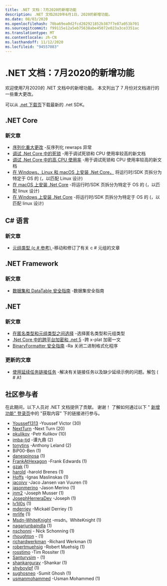 ```yaml
---
title: .NET 文档：7月2020的新增功能
description: .NET 文档2020年6月1日，2020的新增功能。
ms.date: 08/03/2020
ms.openlocfilehash: 70ba69ea0d2fcd202921852b387f7e87a053b701
ms.sourcegitcommit: f99115e12a5eb75638abe45072e023a3ce3351ac
ms.translationtype: MT
ms.contentlocale: zh-CN
ms.lasthandoff: 11/12/2020
ms.locfileid: "94557083"
---
```

# <a name="net-docs-whats-new-for-july-2020"></a>.NET 文档：7月2020的新增功能

欢迎使用7月2020的 .NET 文档中的新增功能。 本文列出了 7 月份对文档进行的一些重大更改。

可以从 [.net 下载页](https://dotnet.microsoft.com/download)下载最新的 .net SDK。

## <a name="net-core"></a>.NET Core

### <a name="new-articles"></a>新文章

- [序列化重大更改](../core/compatibility/serialization.md) -反序列化 rewraps 异常
- [调试 .Net Core 中的死锁](../core/diagnostics/debug-deadlock.md) -用于调试死锁和 CPU 使用率较高的新文档
- [调试 .Net Core 中的高 CPU 使用率](../core/diagnostics/debug-highcpu.md) -用于调试死锁和 CPU 使用率较高的新文档
- [在 Windows、Linux 和 macOS 上安装 .Net Core，](../core/install/index.yml) 将运行时/SDK 页拆分为特定于 OS 的 (，以匹配 Linux 设计) 
- [在 macOS 上安装 .Net Core](../core/install/macos.md) -将运行时/SDK 页拆分为特定于 OS 的 (，以匹配 linux 设计) 
- [在 Windows 上安装 .Net Core](../core/install/windows.md) -将运行时/SDK 页拆分为特定于 OS 的 (，以匹配 linux 设计) 

## <a name="c-language"></a>C# 语言

### <a name="new-articles"></a>新文章

- [元组类型 (c # 参考) ](../csharp/language-reference/builtin-types/value-tuples.md) -移动和修订了有关 c # 元组的文章

## <a name="net-framework"></a>.NET Framework

### <a name="new-articles"></a>新文章

- [数据集和 DataTable 安全指南](../framework/data/adonet/dataset-datatable-dataview/security-guidance.md) -数据集安全指南

## <a name="net"></a>.NET

### <a name="new-articles"></a>新文章

- [在匿名类型和元组类型之间选择](../standard/base-types/choosing-between-anonymous-and-tuple.md) -选择匿名类型和元组类型
- [.Net Core 中的跨平台加密和 .net 5](../standard/security/cross-platform-cryptography.md) -跨 x-plat 加密一文
- [BinaryFormatter 安全指南](../standard/serialization/binaryformatter-security-guide.md) -Ra 关闭二进制格式化程序

### <a name="updated-articles"></a>更新的文章

- [使用延续任务链接任务](../standard/parallel-programming/chaining-tasks-by-using-continuation-tasks.md) -解决有关链接任务以及缺少延续示例的问题。解包 ( # A1

## <a name="community-contributors"></a>社区参与者

在此期间，以下人员对 .NET 文档提供了贡献。 谢谢！ 了解如何通过以下 " [新增功能" 登录页](index.yml)中的 "获取内容" 下的链接进行参与。

- [Youssef1313](https://github.com/Youssef1313) -Youssef Victor (30) 
- [NextTurn](https://github.com/NextTurn) -Next Turn (20) 
- [pkulikov](https://github.com/pkulikov) -Petr Kulikov (10) 
- [imba-tjd](https://github.com/imba-tjd) -谭九鼎 (2) 
- [tonytins](https://github.com/tonytins) -Anthony Leland (2) 
- BiP00-Ben (1) 
- [danespinosa](https://github.com/danespinosa) (1) 
- [FrankAtHexagon](https://github.com/FrankAtHexagon) -Frank Edwards (1) 
- [gzak](https://github.com/gzak) (1) 
- [harold](https://github.com/harold-b) -harold Brenes (1) 
- [Hoffs](https://github.com/Hoffs) -Ignas Maslinskas (1) 
- [jacojvv](https://github.com/jacojvv-dev) -Jaco Jansen van Vuuren (1) 
- [jasonmerino](https://github.com/jasonmerino) -Jason Merino (1) 
- [jnm2](https://github.com/jnm2) -Joseph Musser (1) 
- [JosephHerreraDev](https://github.com/JosephHerreraDev) -Joseph (1) 
- [lv1il0s](https://github.com/lv1il0s) (1) 
- [mderriey](https://github.com/mderriey) -Mickaël Derriey (1) 
- [mrlife](https://github.com/mrlife) (1) 
- [Msdn-WhiteKnight](https://github.com/MSDN-WhiteKnight) -msdn。WhiteKnight (1) 
- [nagarjunbaindla](https://github.com/nagarjunbaindla) (1) 
- [nschonni](https://github.com/nschonni) - Nick Schonning (1)
- [rhoughton](https://github.com/rhoughton) - (1) 
- [richardwerkman](https://github.com/richardwerkman) -Richard Werkman (1) 
- [robertmuehsig](https://github.com/robertmuehsig) -Robert Muehsig (1) 
- [rosstimo](https://github.com/rosstimo) -Tim Rossiter (1) 
- [Santurysim](https://github.com/Santurysim) - (1) 
- [shankargurav](https://github.com/shankargurav) -Shankar (1) 
- [shyboylpf](https://github.com/shyboylpf) (1) 
- [sughosneo](https://github.com/sughosneo) -Sumit Ghosh (1) 
- [usmanmohammed](https://github.com/usmanmohammed) -Usman Mohammed (1) 
